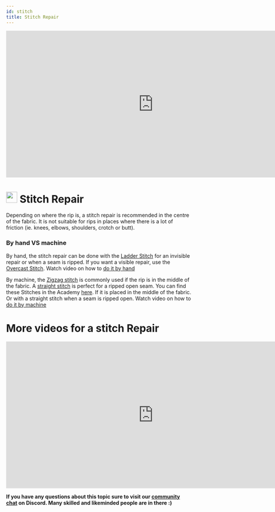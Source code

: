 ```yaml
---
id: stitch
title: Stitch Repair
---
```

<div class="videocontainer">
  <iframe width="800" height="400" src="https://www.youtube.com/embed/bd216uGcFWE" frameborder="0" allow="accelerometer; autoplay; encrypted-media; gyroscope; picture-in-picture" allowfullscreen></iframe>
</div>

#  <img src="../assets/icons/repair_stitch.png" width="30" height="30"/> Stitch Repair

Depending on where the rip is, a stitch repair is recommended in the centre of the fabric. It is not suitable for rips in places where there is a lot of friction (ie. knees, elbows, shoulders, crotch or butt).
 

### By hand VS machine
By hand, the stitch repair can be done with the [Ladder Stitch](https://community.fixing.fashion/academy/basics/sewing#ladder-stitch) for an invisible repair or when a seam is ripped. If you want a visible repair, use the [Overcast Stitch](https://community.fixing.fashion/academy/basics/sewing#overcast-stitch).
Watch video on how to [do it by hand](https://www.youtube.com/embed/bd216uGcFWE)

By machine, the [Zigzag stitch](https://community.fixing.fashion/academy/basics/sewing#stitches-by-machines) is commonly used if the rip is in the middle of the fabric. A [straight stitch](https://community.fixing.fashion/academy/basics/sewing#stitches-by-machines) is perfect for a ripped open seam. You can find these Stitches in the Academy [here](https://community.fixing.fashion/academy/basics/sewing#stitches-by-machines). If it is placed in the middle of the fabric. Or with a straight stitch when a seam is ripped open.
Watch video on how to [do it by machine](https://www.youtube.com/embed/NxR1xlHJG7s)

# More videos for a stitch Repair
  <iframe width="800" height="400" src="https://www.youtube.com/embed/NxR1xlHJG7s" frameborder="0" allow="accelerometer; autoplay; encrypted-media; gyroscope; picture-in-picture" allowfullscreen></iframe>


**If you have any questions about this topic sure to visit our [community chat](https://discord.com/invite/SSBrzeR) on Discord. Many skilled and likeminded people are in there :)**
